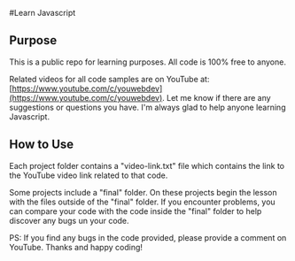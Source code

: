 #Learn Javascript

## Purpose
This is a public repo for learning purposes. All code is 100% free to anyone.

Related videos for all code samples are on YouTube at: [https://www.youtube.com/c/youwebdev](https://www.youtube.com/c/youwebdev). Let me know if there are any suggestions or questions you have. I'm always glad to help anyone learning Javascript.

## How to Use
Each project folder contains a "video-link.txt" file which contains the link to the YouTube video link related to that code.

Some projects include a "final" folder. On these projects begin the lesson with the files outside of the "final" folder. If you encounter problems, you can compare your code with the code inside the "final" folder to help discover any bugs un your code.

PS: If you find any bugs in the code provided, please provide a comment on YouTube. Thanks and happy coding!

